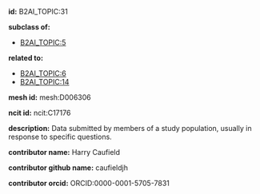 **id:** B2AI_TOPIC:31

**subclass of:**

- [B2AI_TOPIC:5](../DataTopic.markdown)

**related to:**

- [B2AI_TOPIC:6](../DataTopic.markdown)
- [B2AI_TOPIC:14](../DataTopic.markdown)

**mesh id:** mesh:D006306

**ncit id:** ncit:C17176

**description:** Data submitted by members of a study population, usually in response to specific questions.

**contributor name:** Harry Caufield

**contributor github name:** caufieldjh

**contributor orcid:** ORCID:0000-0001-5705-7831
